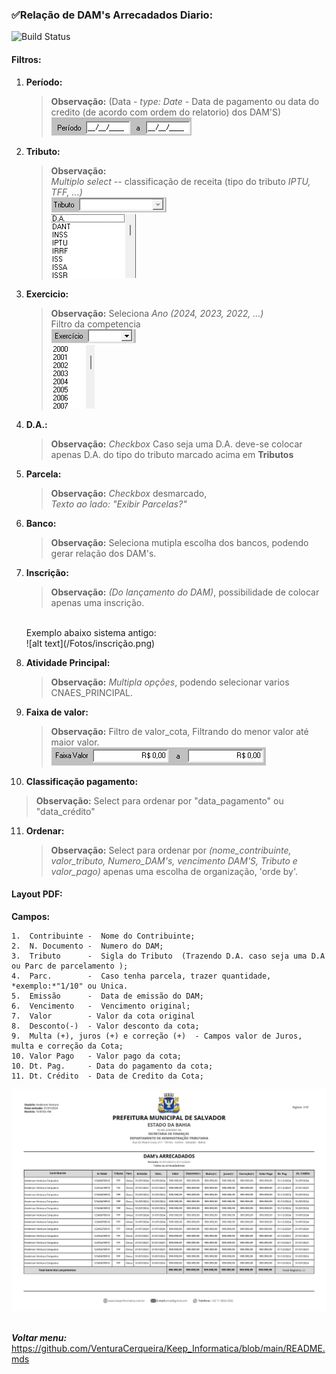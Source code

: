 ### ✅Relação de DAM's Arrecadados Diario:
![Build Status](https://travis-ci.org/joemccann/dillinger.svg?branch=master)
####    Filtros:
1.  **Período:**
    >**Observação:** (Data - *type: Date* - Data de pagamento ou data do credito (de acordo com ordem do relatorio) dos DAM'S) <br>
    ![alt text](/Fotos/image.png)

2.  **Tributo:**
    >**Observação:** <br>   *Multiplo* _select_ -- classificação de receita (tipo do tributo *IPTU, TFF, ...)*<br>
    ![alt text](/Fotos/image-1.png)<br>
    ![alt text](/Fotos/image-2.png)

3.  **Exercicio:** 
    > **Observação:** Seleciona *Ano (2024, 2023, 2022, ...)* <br>
    Filtro da competencia<br>
    ![alt text](/Fotos/image-3.png)<br>
    ![alt text](/Fotos/image-4.png)

4.  **D.A.:** 
    > **Observação:** *Checkbox* Caso seja uma D.A. deve-se colocar apenas D.A. do tipo do tributo marcado acima em **Tributos**<br>

5.  **Parcela:** 
    >**Observação:** *Checkbox* desmarcado,<br>  *Texto ao lado:* _"Exibir Parcelas?"_<br>

6. **Banco:**
    >**Observação:** Seleciona mutipla escolha dos bancos, podendo gerar relação dos DAM's. 

7.  **Inscrição:** 
    >**Observação:** *(Do lançamento do DAM)*, possibilidade de colocar apenas uma inscrição.
    <br> 
    Exemplo abaixo sistema antigo:<br> 
    ![alt text](/Fotos/inscrição.png)
    
8.  **Atividade Principal:** 
    >**Observação:** _Multipla opções_, podendo selecionar varios CNAES_PRINCIPAL. <br>

9.  **Faixa de valor:**
    > **Observação:** Filtro de valor_cota, Filtrando do menor valor até maior valor.<br>
    ![alt text](/Fotos/faixa_valor.png)

10. **Classificação pagamento:**
> **Observação:** Select para ordenar por "data_pagamento" ou "data_crédito"

11. **Ordenar:**
    >**Observação:** Select para ordenar por *(nome_contribuinte, valor_tributo, Numero_DAM's, vencimento DAM'S, Tributo e valor_pago)* apenas uma escolha de organização, 'orde by'. 

####   Layout PDF:
**Campos:** 
 ```
1.  Contribuinte -  Nome do Contribuinte;
2.  N. Documento -  Numero do DAM;
3.  Tributo      -  Sigla do Tributo  (Trazendo D.A. caso seja uma D.A ou Parc de parcelamento );
4.  Parc.        -  Caso tenha parcela, trazer quantidade, *exemplo:*"1/10" ou Unica.
5.  Emissão      -  Data de emissão do DAM;
6.  Vencimento   -  Vencimento original;
7.  Valor        - Valor da cota original 
8.  Desconto(-)  - Valor desconto da cota; 
9.  Multa (+), juros (+) e correção (+)  - Campos valor de Juros, multa e correção da Cota;
10. Valor Pago   - Valor pago da cota;
10. Dt. Pag.     - Data do pagamento da cota; 
11. Dt. Crédito  - Data de Credito da Cota;
```
![alt text](/Fotos/relacao_DAM-ARRECADADO_ANALITICO.png)
<br>
<br>

 **_Voltar menu:_** <https://github.com/VenturaCerqueira/Keep_Informatica/blob/main/README.mds>
